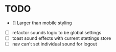 # TODO

- [\] Larger than mobile styling
- [ ] refactor sounds logic to be global settings
- [ ] toast sound effects with current stettings store
- [ ] nav can't set individual sound for logout
